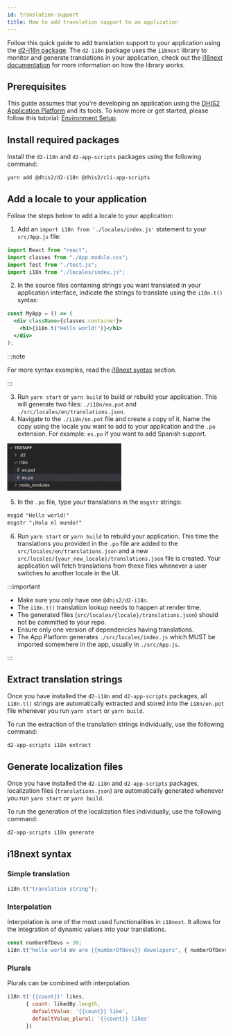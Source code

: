 ```yaml
---
id: translation-support
title: How to add translation support to an application
---
```


Follow this quick guide to add translation support to your application using the [d2-i18n package](https://cnpmjs.org/package/d2-i18n). The `d2-i18n` package uses the `i18next` library to monitor and generate translations in your application, check out the [i18next documentation](https://www.i18next.com/) for more information on how the library works.

## Prerequisites

This guide assumes that you're developing an application using the [DHIS2 Application Platform](https://platform.dhis2.nu/#/) and its tools. To know more or get started, please follow this tutorial: [Environment Setup](/docs/tutorials/setup-env).

## Install required packages

Install the `d2-i18n` and `d2-app-scripts` packages using the following command:

```shell
yarn add @dhis2/d2-i18n @dhis2/cli-app-scripts
```

## Add a locale to your application

Follow the steps below to add a locale to your application:

1. Add an `import i18n from './locales/index.js'` statement to your `src/App.js` file:

```jsx {43-60} title="src/App.js"
import React from "react";
import classes from "./App.module.css";
import Test from "./test.js";
import i18n from "./locales/index.js";
```

2. In the source files containing strings you want translated in your application interface, indicate the strings to translate using the `i18n.t()` syntax:

```jsx {43-60} title="src/App.js"
const MyApp = () => (
  <div className={classes.container}>
    <h1>{i18n.t("Hello world!")}</h1>
  </div>
);
```

:::note

For more syntax examples, read the [i18next syntax](#i18next-syntax) section.

:::

3. Run `yarn start` or `yarn build` to build or rebuild your application. This will generate two files: `./i18n/en.pot` and `./src/locales/en/translations.json`.
4. Navigate to the `./i18n/en.pot` file and create a copy of it. Name the copy using the locale you want to add to your application and the `.po` extension. For example: `es.po` if you want to add Spanish support.

![](./assets/es-po-file.png)

5. In the `.po` file, type your translations in the `msgstr` strings:

```md
msgid "Hello world!"
msgstr "¡Hola el mundo!"
```

6. Run `yarn start` or `yarn build` to rebuild your application. This time the translations you provided in the `.po` file are added to the `src/locales/en/translations.json` and a new `src/locales/{your_new_locale}/translations.json` file is created. Your application will fetch translations from these files whenever a user switches to another locale in the UI.

:::important

- Make sure you only have one `@dhis2/d2-i18n`.
- The `i18n.t()` translation lookup needs to happen at render time.
- The generated files (`src/locales/{locale}/translations.json`) should not be committed to your repo.
- Ensure only one version of dependencies having translations.
- The App Platform generates `./src/locales/index.js` which MUST be imported somewhere in the app, usually in `./src/App.js`.

:::

## Extract translation strings

Once you have installed the `d2-i18n` and `d2-app-scripts` packages, all `i18n.t()` strings are automatically extracted and stored into the `i18n/en.pot` file whenever you run `yarn start` or `yarn build`.

To run the extraction of the translation strings individually, use the following command:

```shell
d2-app-scripts i18n extract
```

## Generate localization files

Once you have installed the `d2-i18n` and `d2-app-scripts` packages, localization files (`translations.json`) are automatically generated whenever you run `yarn start` or `yarn build`.

To run the generation of the localization files individually, use the following command:

```shell
d2-app-scripts i18n generate
```

## i18next syntax

### Simple translation

```js
i18n.t("translation string");
```

### Interpolation

Interpolation is one of the most used functionalities in `i18next`. It allows for the integration of dynamic values into your translations.

```js
const numberOfDevs = 30;
i18n.t("hello world We are {{numberOfDevs}} developers", { numberOfDevs });
```

### Plurals

Plurals can be combined with interpolation.

```js
i18n.t('{{count}}' likes,
      { count: likedBy.length,
        defaultValue: '{{count}} like',
        defaultValue_plural: '{{count}} likes'
      })
```
